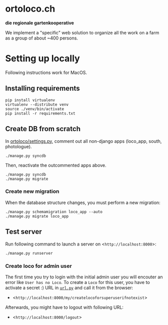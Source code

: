 ortoloco.ch
===========

**die regionale gartenkooperative**

We implement a "specific" web solution to organize all the work on a
farm as a group of about ~400 persons.

# Setting up locally

Following instructions work for MacOS.

## Installing requirements

    pip install virtualenv
    virtualenv --distribute venv
    source ./venv/bin/activate
    pip install -r requirements.txt

## Create DB from scratch

In [ortoloco/settings.py](https://github.com/ortoloco/ortoloco/blob/5b8bf329e6d01fc6b6f4215a514c8fa456e09cf7/ortoloco/settings.py#L166-L169), comment out all non-django apps (loco_app, south, photologue).

    ./manage.py syncdb

Then, reactivate the outcommented apps above.

    ./manage.py syncdb
    ./manage.py migrate

### Create new migration

When the database structure changes, you must perform a new migration:

    ./manage.py schemamigration loco_app --auto
    ./manage.py migrate loco_app

## Test server

Run following command to launch a server on <`http://localhost:8000`>:

    ./manage.py runserver

### Create loco for admin user

The first time you try to login with the initial admin user you will
encouter an error like `User has no Loco`. To create a `Loco` for this
user, you have to activate a secret :) URL in [`url.py`](https://github.com/ortoloco/ortoloco/blob/5b8bf329e6d01fc6b6f4215a514c8fa456e09cf7/ortoloco/urls.py#L58) and call it from the browser:

- <`http://localhost:8000/my/createlocoforsuperuserifnotexist`>

Afterwards, you might have to logout with following URL:

- <`http://localhost:8000/logout`>
